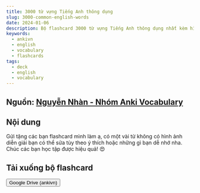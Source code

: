 ```yaml
---
title: 3000 từ vựng Tiếng Anh thông dụng
slug: 3000-common-english-words
date: 2024-01-06
description: Bộ flashcard 3000 từ vựng Tiếng Anh thông dụng nhất kèm hình ảnh minh họa, hỗ trợ ghi nhớ từ vựng hiệu quả.
keywords:
  - ankivn
  - english
  - vocabulary
  - flashcards
tags:
  - deck
  - english
  - vocabulary
---
```




<!--truncate-->

## Nguồn: [Nguyễn Nhàn - Nhóm Anki Vocabulary](https://www.facebook.com/groups/ankivocabulary/posts/1545738989519086/)

## Nội dung 

Gửi tặng các bạn flashcard mình làm ạ, có một vài từ không có hình ảnh diễn giải bạn có thể sửa tùy theo ý thích hoặc những gì bạn dễ nhớ nha.  
Chúc các bạn học tập được hiệu quả! 😍

## Tải xuống bộ flashcard

<div style={{display: 'flex', justifyContent: 'left', gap: '20px'}}> <a href="https://drive.google.com/drive/folders/1-hVLX2divc8DQe-u3SwcG9iZEMwirb_i?usp=sharing"> <button class="buttonPrimary" type="button">Google Drive (ankivn)</button> </a> </div>